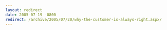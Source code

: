 ```yaml
---
layout: redirect
date: 2005-07-19 -0800
redirect: /archive/2005/07/20/why-the-customer-is-always-right.aspx/
---
```


